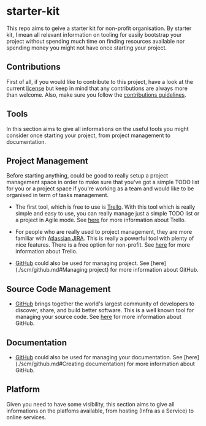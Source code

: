 # starter-kit

This repo aims to geive a starter kit for non-profit organisation. By starter kit, I mean all relevant information on tooling for easily bootstrap your project without spending much time on finding resources available nor spending money you might not have once starting your project.

## Contributions

First of all, if you would like to contribute to this project, have a look at the current [license](./LICENSE) but keep in mind that any contributions are always more than welcome. Also, make sure you follow the [contributions guidelines](./CONTRIBUTING.md).

## Tools

In this section aims to give all informations on the useful tools you might consider once starting your project, from project management to documentation.

## Project Management

Before starting anything, could be good to really setup a project management space in order to make sure that you've got a simple TODO list for you or a project space if you're working as a team and would like to be organised in term of tasks management.

- The first tool, which is free to use is [Trello](https://trello.com/). With this tool which is really simple and easy to use, you can really manage just a simple TODO list or a project in Agile mode. See [here](./project_management/trello.md) for more information about Trello.

- For people who are really used to project management, they are more familiar with [Atlassian JIRA](https://www.atlassian.com/software/jira). This is really a powerful tool with plenty of nice features. There is a free option for non-profit. See [here](./project_management/jira.md) for more information about Trello.

- [GitHub](https://github.com/) could also be used for managing project. See [here](./scm/github.md#Managing project) for more information about GitHub.

## Source Code Management

- [GitHub](https://github.com/) brings together the world's largest community of developers to discover, share, and build better software. This is a well known tool for managing your source code. See [here](./scm/github.md) for more information about GitHub.

## Documentation

- [GitHub](https://github.com/) could also be used for managing your documentation. See [here](./scm/github.md#Creating documentation) for more information about GitHub.

## Platform

Given you need to have some visibility, this section aims to give all informations on the platfoms available, from hosting (Infra as a Service) to online services.